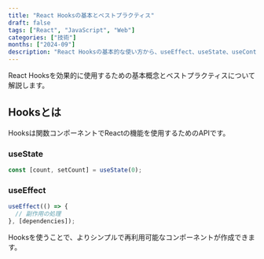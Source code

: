 ```yaml
---
title: "React Hooksの基本とベストプラクティス"
draft: false
tags: ["React", "JavaScript", "Web"]
categories: ["技術"]
months: ["2024-09"]
description: "React Hooksの基本的な使い方から、useEffect、useState、useContextなどのベストプラクティスまで解説します。"
---
```


React Hooksを効果的に使用するための基本概念とベストプラクティスについて解説します。

## Hooksとは

Hooksは関数コンポーネントでReactの機能を使用するためのAPIです。

### useState

```javascript
const [count, setCount] = useState(0);
```

### useEffect

```javascript
useEffect(() => {
  // 副作用の処理
}, [dependencies]);
```

Hooksを使うことで、よりシンプルで再利用可能なコンポーネントが作成できます。